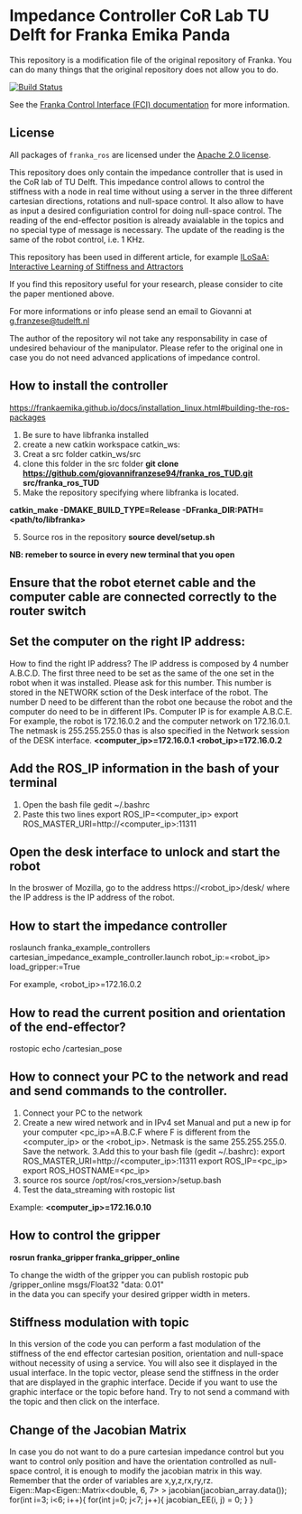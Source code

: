 # Impedance Controller CoR Lab TU Delft for Franka Emika Panda
This repository is a modification file of the original repository of Franka. You can do many things that the original repository does not allow you to do. 

[![Build Status][travis-status]][travis]

See the [Franka Control Interface (FCI) documentation][fci-docs] for more information.

## License

All packages of `franka_ros` are licensed under the [Apache 2.0 license][apache-2.0].

[apache-2.0]: https://www.apache.org/licenses/LICENSE-2.0.html
[fci-docs]: https://frankaemika.github.io/docs
[travis-status]: https://travis-ci.org/frankaemika/franka_ros.svg?branch=kinetic-devel
[travis]: https://travis-ci.org/frankaemika/franka_ros

This repository does only contain the impedance controller that is used in the CoR lab of TU Delft. 
This impedance control allows to control the stiffness with a node in real time without using a server in the three different cartesian directions, rotations and null-space control. It also allow to have as input a desired configuriation control for doing null-space control. The reading of the end-effector position is already avaialable in the topics and no special type of message is necessary. The update of the reading is the same of the robot control, i.e. 1 KHz. 

This repository has been used in different article, for example [ILoSaA: Interactive Learning of Stiffness and Attractors](https://arxiv.org/abs/2103.03099)

If you find this repository useful for your research, please consider to cite the paper mentioned above. 

For more informations or info please send an email to Giovanni  at g.franzese@tudelft.nl

The author of the repository wil not take any responsability in case of undesired behaviour of the manipulator. 
Please refer to the original one in case you do not need advanced applications of impedance control.


## How to install the controller
https://frankaemika.github.io/docs/installation_linux.html#building-the-ros-packages 
1. Be sure to have libfranka installed 
2. create a new catkin workspace catkin_ws:
3. Creat a src folder catkin_ws/src
3. clone this folder in the src folder
**git clone https://github.com/giovannifranzese94/franka_ros_TUD.git src/franka_ros_TUD**
4. Make the repository specifying where libfranka is located.

**catkin_make -DMAKE_BUILD_TYPE=Release -DFranka_DIR:PATH=<path/to/libfranka>**

5. Source ros in the repository 
**source devel/setup.sh**

**NB: remeber to source in every new terminal that you open**


## Ensure that the robot eternet cable and the computer cable are connected correctly to the router switch

## Set the computer on the right IP address:
How to find the right IP address? 
The IP address is composed by 4 number A.B.C.D. The first three need to be set as the same of the one set in the robot when it was installed. Please ask for this number. This number is stored in the NETWORK sction of the Desk interface of the robot. 
 The number D need to be different than the robot one because the robot and the computer do need to be in different IPs. 
Computer IP is for example A.B.C.E. For example, the robot is 172.16.0.2 and the computer network on 172.16.0.1. The netmask is 255.255.255.0 thas is also specified in the Network session of the DESK interface. 
**<computer_ip>=172.16.0.1
<robot_ip>=172.16.0.2**
## Add the ROS_IP information in the bash of your terminal
1. Open the bash file
gedit ~/.bashrc
2. Paste this two lines
export ROS_IP=<computer_ip>
export ROS_MASTER_URI=http://<computer_ip>:11311

## Open the desk interface to unlock and start the robot

In the broswer of Mozilla, go to the address https://<robot_ip>/desk/ where the IP address is the IP address of the robot.


## How to start the impedance controller 
roslaunch franka_example_controllers cartesian_impedance_example_controller.launch robot_ip:=<robot_ip> load_gripper:=True

For example,
<robot_ip>=172.16.0.2

## How to read the current position and orientation of the end-effector? 

rostopic echo /cartesian_pose

## How to connect your PC to the network and read and send commands to the controller. 
1. Connect your PC to the network
2. Create a new wired network and in IPv4 set Manual and put a new ip for your computer
<pc_ip>=A.B.C.F where F is different from the <computer_ip> or the <robot_ip>. Netmask is the same  255.255.255.0. 
Save the network. 
3.Add this to your bash file (gedit ~/.bashrc): 
export ROS_MASTER_URI=http://<computer_ip>:11311 
export ROS_IP=<pc_ip>
export ROS_HOSTNAME=<pc_ip>
4. source ros
source /opt/ros/<ros_version>/setup.bash
5. Test the data_streaming with 
rostopic list 

Example: **<computer_ip>=172.16.0.10**

## How to control the gripper
**rosrun franka_gripper franka_gripper_online**

To change the width of the gripper you can publish 
rostopic pub /gripper_online msgs/Float32 "data: 0.01"  
in the data you can specify your desired gripper width in meters.

## Stiffness modulation with topic
In this version of the code you can perform a fast modulation of the stiffness of the end effector cartesian position, orientation and null-space without necessity of using a service. You will also see it displayed in the usual interface. In the topic vector, please send the stiffness in the order that are displayed in the graphic interface. Decide if you want to use the graphic interface or the topic before hand. Try to not send a command with the topic and then click on the interface. 

## Change of the Jacobian Matrix
In case you do not want to do a pure cartesian impedance control but you want to control only position and have the orientation controlled as null-space control, it is enough to modify the jacobian matrix in this way. 
Remember that the order of variables are x,y,z,rx,ry,rz. 
  Eigen::Map<Eigen::Matrix<double, 6, 7> > jacobian(jacobian_array.data());
  for(int i=3; i<6; i++){
    for(int j=0; j<7; j++){
      jacobian_EE(i, j) = 0;
    }
  }
  
